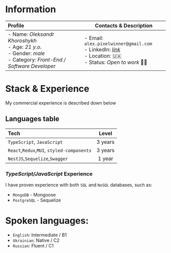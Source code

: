 # Information

| Profile                                                                                                                 | Contacts & Description                                                                                                                                                               |
|:------------------------------------------------------------------------------------------------------------------------|--------------------------------------------------------------------------------------------------------------------------------------------------------------------------------------|
| - Name: *Oleksandr Khoroshykh*<br/>- Age: *21 y.o.*<br/>- Gender: *male*<br/>- Category: *Front-End / Software Developer* | - Email: `alex.pixelwinner@gmail.com`<br/>- LinkedIn: [*link*](https://www.linkedin.com/in/oleksandr-khoroshykh-a8851b246/)<br/>- Location: 🇺🇦 <br/>- Status: *Open to work* 🧑‍🏭 |

# Stack & Experience

My commercial experience is described down below

## Languages table

| Tech                                       |  Level  |
|:-------------------------------------------|:-------:| 
| `TypeScript`, `JavaScript`                 | 3 years | 
| `React`,`Redux`,`MUI`, `styled-components` | 3 years |
| `NestJS`,`Sequelize`,`Swagger`             | 1 year  | 

### *TypeScript/JavaScript* Experience

I have proven experience with both `SQL` and `NoSQL` databases, such as:

* `MongoDB` - Mongoose
* `PostgreSQL` - Sequelize

# Spoken languages:

- `English`: Intermediate / B1
- `Ukrainian`: Native / C2
- `Russian`: Fluent / C1
